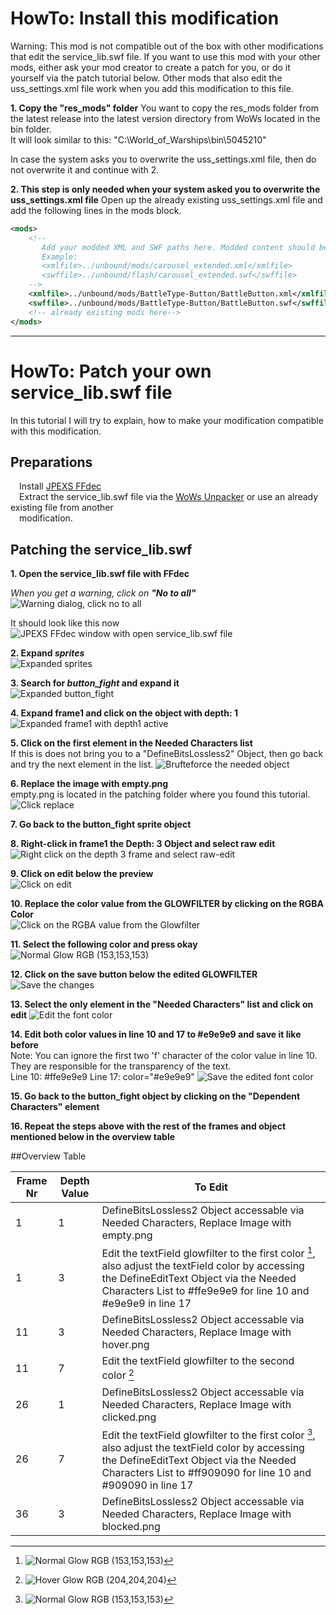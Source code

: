 # HowTo: Install this modification

Warning: This mod is not compatible out of the box with other modifications that edit the service_lib.swf file.
If you want to use this mod with your other mods, either ask your mod creator to create a patch for you, or do it yourself 
via the patch tutorial below. Other mods that also edit the uss_settings.xml file work when you add this modification to this file.

**1. Copy the "res_mods" folder**
You want to copy the res_mods folder from the latest release into the latest version directory from WoWs located in the bin folder.  
It will look similar to this: "C:\World_of_Warships\bin\5045210" 

In case the system asks you to overwrite the uss_settings.xml file, then do not overwrite it and continue with 2.

**2. This step is only needed when your system asked you to overwrite the uss_settings.xml file**
Open up the already existing uss_settings.xml file and add the following lines in the mods block.
```xml
<mods>
    <!--
       Add your modded XML and SWF paths here. Modded content should be put into the unbound/mods folder.
       Example:
       <xmlfile>../unbound/mods/carousel_extended.xml</xmlfile>
       <swffile>../unbound/flash/carousel_extended.swf</swffile>
    -->
    <xmlfile>../unbound/mods/BattleType-Button/BattleButton.xml</xmlfile>
    <swffile>../unbound/mods/BattleType-Button/BattleButton.swf</swffile>
    <!-- already existing mods here-->
</mods>
``` 


---

# HowTo: Patch your own service_lib.swf file

In this tutorial I will try to explain, how to make your modification compatible
with this modification.

## Preparations
&emsp;Install [JPEXS FFdec](https://github.com/jindrapetrik/jpexs-decompiler/releases)  
&emsp;Extract the service_lib.swf file via the [WoWs Unpacker](https://forum.worldofwarships.com/topic/183662-all-wows-unpack-tool-unpack-game-client-resources/) or use an already existing file from another  
&emsp;modification.
## Patching the service_lib.swf
**1. Open the service_lib.swf file with FFdec**  

*When you get a warning, click on **"No to all"***  
![Warning dialog, click no to all](patching/tutorial_images/warning.png)  

It should look like this now  
![JPEXS FFdec window with open service_lib.swf file](patching/tutorial_images/base_window.png)  

**2. Expand _sprites_**  
![Expanded sprites](patching/tutorial_images/sprites.png)

**3. Search for _button_fight_ and expand it**  
![Expanded button_fight](patching/tutorial_images/sprite_button_fight.png)  

**4. Expand frame1 and click on the object with depth: 1**  
![Expanded frame1 with depth1 active](patching/tutorial_images/frame1_depth1.png)

**5. Click on the first element in the Needed Characters list**  
If this is does not bring you to a "DefineBitsLossless2" Object, then go back and try the next element in the list.
![Brufteforce the needed object](patching/tutorial_images/bruteforce_characters.png)

**6. Replace the image with empty.png**  
empty.png is located in the patching folder where you found this tutorial.
![Click replace](patching/tutorial_images/replace.png)

**7. Go back to the button_fight sprite object**  

**8. Right-click in frame1 the Depth: 3 Object and select raw edit**  
![Right click on the depth 3 frame and select raw-edit](patching/tutorial_images/raw_edit.png)

**9. Click on edit below the preview**  
![Click on edit](patching/tutorial_images/edit_depth3.png)

**10. Replace the color value from the GLOWFILTER by clicking on the RGBA Color**  
![Click on the RGBA value from the Glowfilter](patching/tutorial_images/glow_color.png)

**11. Select the following color and press okay**  
![Normal Glow RGB (153,153,153)](patching/tutorial_images/normal_glow.png)

**12. Click on the save button below the edited GLOWFILTER**  
![Save the changes](patching/tutorial_images/save_glowfilter.png)

**13. Select the only element in the "Needed Characters" list and click on edit**
![Edit the font color](patching/tutorial_images/edit_font_color.png)

**14. Edit both color values in line 10 and 17 to #e9e9e9 and save it like before**  
Note: You can ignore the first two 'f' character of the color value in line 10. They are responsible for the 
transparency of the text.  
Line 10: #ffe9e9e9
Line 17: color="#e9e9e9"
![Save the edited font color](patching/tutorial_images/edited_font_color.png)

**15. Go back to the button_fight object by clicking on the "Dependent Characters" element**

**16. Repeat the steps above with the rest of the frames and object mentioned below in the overview table**

##Overview Table

| Frame Nr | Depth Value | To Edit                                                                                                                                                                                                      |
| -------- |-------------|--------------------------------------------------------------------------------------------------------------------------------------------------------------------------------------------------------------|
| 1 | 1           | DefineBitsLossless2 Object accessable via Needed Characters, Replace Image with empty.png                                                                                                                    |
| 1 | 3           | Edit the textField glowfilter to the first color [^1], also adjust the textField color by accessing the DefineEditText Object via the Needed Characters List to #ffe9e9e9 for line 10 and #e9e9e9 in line 17 |
| 11 | 3           | DefineBitsLossless2 Object accessable via Needed Characters, Replace Image with hover.png                                                                                                                    |
| 11 | 7           | Edit the textField glowfilter to the second color [^2]                                                                                                                                                       |
| 26 | 1           | DefineBitsLossless2 Object accessable via Needed Characters, Replace Image with clicked.png                                                                                                                  |
| 26 | 7           | Edit the textField glowfilter to the first color [^1], also adjust the textField color by accessing the DefineEditText Object via the Needed Characters List to #ff909090 for line 10 and #909090 in line 17 |
| 36 | 3           | DefineBitsLossless2 Object accessable via Needed Characters, Replace Image with blocked.png                                                                                                                  |

[^1]: ![Normal Glow RGB (153,153,153)](patching/tutorial_images/normal_glow.png)  
[^2]: ![Hover Glow RGB (204,204,204)](patching/tutorial_images/hover_glow.png)